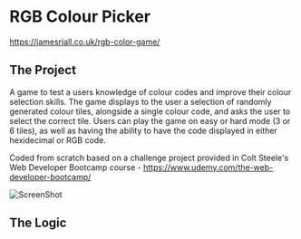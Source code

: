 # RGB Colour Picker

https://jamesriall.co.uk/rgb-color-game/

## The Project

A game to test a users knowledge of colour codes and improve their colour selection skills. The game displays to the user a selection of randomly generated colour tiles, alongside a single colour code, and asks the user to select the correct tile. Users can play the game on easy or hard mode (3 or 6 tiles), as well as having the ability to have the code displayed in either hexidecimal or RGB code.

Coded from scratch based on a challenge project provided in Colt Steele's Web Developer Bootcamp course - https://www.udemy.com/the-web-developer-bootcamp/

![ScreenShot](http://res.cloudinary.com/jamesriall/image/upload/v1513605311/color-game-image_rmhd2k.png)

## The Logic